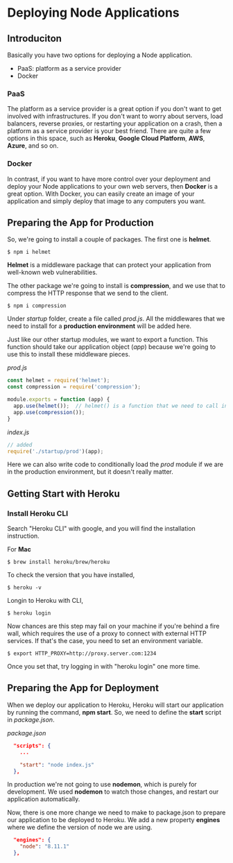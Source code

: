 # Deploying Node Applications

## Introduciton

Basically you have two options for deploying a Node application. 

- PaaS: platform as a service provider
- Docker

### PaaS
The platform as a service provider is a great option if you don't want to get involved with infrastructures. If you don't want to worry about servers, load balancers, reverse proxies, or restarting your application on a crash, then a platform as a service provider is your best friend. There are quite a few options in this space, such as **Heroku**, **Google Cloud Platform**, **AWS**, **Azure**, and so on.

### Docker

In contrast, if you want to have more control over your deployment and deploy your Node applications to your own web servers, then **Docker** is a great option. With Docker, you can easily create an image of your application and simply deploy that image to any computers you want.

## Preparing the App for Production

So, we're going to install a couple of packages. The first one is **helmet**.

```shell
$ npm i helmet
```

**Helmet** is a middleware package that can protect your application from well-known web vulnerabilities.

The other package we're going to install is **compression**, and we use that to compress the HTTP response that we send to the client.

```shell
$ npm i compression
```

Under _startup_ folder, create a file called _prod.js_. All the middlewares that we need to install for a **production environment** will be added here. 

Just like our other startup modules, we want to export a function. This function should take our application object (_app_) because we're going to use this to install these middleware pieces.

_prod.js_
```js
const helmet = require('helmet');
const compression = require('compression');

module.exports = function (app) {
  app.use(helmet());  // helmet() is a function that we need to call in order to get a middleware function
  app.use(compression());
}

```

_index.js_

```js
// added
require('./startup/prod')(app);
```

Here we can also write code to conditionally load the _prod_ module if we are in the production environment, but it doesn't really matter.

## Getting Start with Heroku

### Install Heroku CLI

Search "Heroku CLI" with google, and you will find the installation instruction.

For **Mac**
```shell
$ brew install heroku/brew/heroku
```

To check the version that you have installed,

```shell
$ heroku -v
```

Longin to Heroku with CLI,

```shell
$ heroku login
```

Now chances are this step may fail on your machine if you're behind a fire wall, which requires the use of a proxy to connect with external HTTP services. If that's the case, you need to set an environment variable.

```shell
$ export HTTP_PROXY=http://proxy.server.com:1234
```

Once you set that, try logging in with "heroku login" one more time.

## Preparing the App for Deployment

When we deploy our application to Heroku, Heroku will start our application by running the command, **npm start**. So, we need to define the **start** script in _package.json_.

_package.json_

```json
  "scripts": {
    ...

    "start": "node index.js"
  },
```

In production we're not going to use **nodemon**, which is purely for development. We used **nodemon** to watch those changes, and restart our application automatically.

Now, there is one more change we need to make to package.json to prepare our application to be deployed to Heroku. We add a new property **engines** where we define the version of node we are using.

```json
  "engines": {
    "node": "8.11.1"
  },
```

